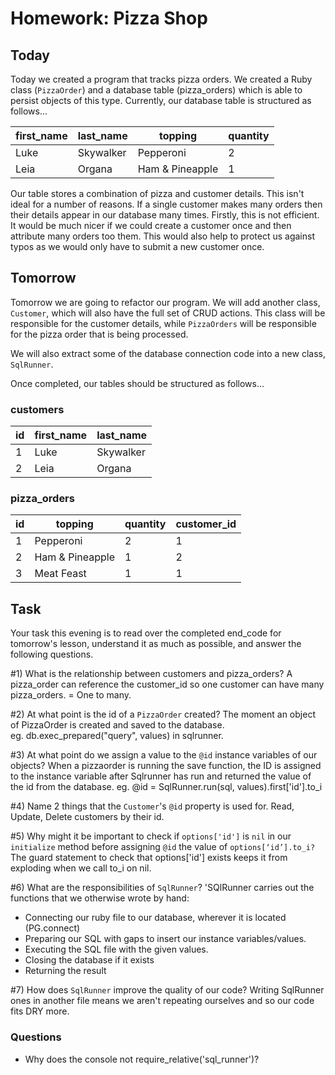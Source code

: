 # Homework: Pizza Shop

## Today

Today we created a program that tracks pizza orders. We created a Ruby class (`PizzaOrder`) and a database table (pizza\_orders) which is able to persist objects of this type. Currently, our database table is structured as follows...

| first_name | last_name | topping         | quantity |
|------------|-----------|-----------------|----------|
| Luke       | Skywalker | Pepperoni       | 2        |
| Leia       | Organa    | Ham & Pineapple | 1        |

Our table stores a combination of pizza and customer details. This isn't ideal for a number of reasons. If a single customer makes many orders then their details appear in our database many times. Firstly, this is not efficient. It would be much nicer if we could create a customer once and then attribute many orders too them. This would also help to protect us against typos as we would only have to submit a new customer once.

## Tomorrow

Tomorrow we are going to refactor our program. We will add another class, `Customer`, which will also have the full set of CRUD actions. This class will be responsible for the customer details, while `PizzaOrders` will be responsible for the pizza order that is being processed.

We will also extract some of the database connection code into a new class, `SqlRunner`.

Once completed, our tables should be structured as follows...

### customers

| id | first_name | last_name |
|----|------------|-----------|
| 1  | Luke       | Skywalker |
| 2  | Leia       | Organa    |

### pizza_orders

| id | topping         | quantity | customer_id |
|----|-----------------|----------|-------------|
| 1  | Pepperoni       | 2        | 1           |
| 2  | Ham & Pineapple | 1        | 2           |
| 3  | Meat Feast      | 1        | 1           |

## Task

Your task this evening is to read over the completed end\_code for tomorrow's lesson, understand it as much as possible, and answer the following questions.

#1) What is the relationship between customers and pizza\_orders?
A pizza_order can reference the customer_id so one customer can have many pizza_orders. = One to many.

#2) At what point is the id of a `PizzaOrder` created?
The moment an object of PizzaOrder is created and saved to the database.  
eg. db.exec_prepared("query", values) in sqlrunner.

#3) At what point do we assign a value to the `@id` instance variables of our objects?
When a pizzaorder is running the save function, the ID is assigned to the instance variable after Sqlrunner has run and returned the value of the id from the database. eg.    @id = SqlRunner.run(sql, values).first['id'].to_i

#4) Name 2 things that the `Customer`'s `@id` property is used for.
Read, Update, Delete customers by their id.

#5) Why might it be important to check if `options['id']` is `nil` in our `initialize` method before assigning `@id` the value of `options[‘id’].to_i?`
The guard statement to check that options['id'] exists keeps it from exploding when we call to_i on nil.

#6) What are the responsibilities of `SqlRunner`?
'SQlRunner carries out the functions that we otherwise wrote by hand:
- Connecting our ruby file to our database, wherever it is located (PG.connect)
- Preparing our SQL with gaps to insert our instance variables/values.
- Executing the SQL file with the given values.
- Closing the database if it exists
- Returning the result

#7) How does `SqlRunner` improve the quality of our code?
Writing SqlRunner ones in another file means we aren't repeating ourselves and so our code fits DRY more.


### Questions
- Why does the console not require_relative('sql_runner')?
